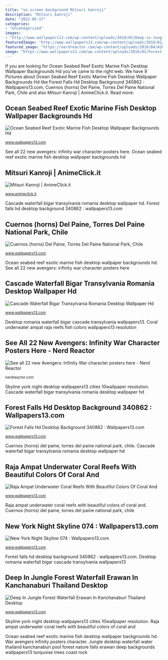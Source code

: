 ```yaml
---
title: "un screen background Mitsuri kanroji"
description: "Mitsuri kanroji"
date: "2022-05-17"
categories:
- "Uncategorized"
images:
- "http://www.wallpapers13.com/wp-content/uploads/2018/05/Deep-in-Jungle-forest-Waterfall-Erawan-in-Kanchanaburi-Thailand-Desktop-Wallpaper-3840x2160-1280x960.jpg"
featuredImage: "http://www.wallpapers13.com/wp-content/uploads/2016/02/Paine-National-park-PatagoniaLandscape-Wallpaper-Hd.jpg"
featured_image: "https://nerdreactor.com/wp-content/uploads/2018/04/AIW_Online_1_Sheet_Vision_v1_sm.jpg"
image: "https://www.wallpapers13.com/wp-content/uploads/2016/01/Forest-Falls-HD-Desktop-Background-340862-1600x1200.jpg"
---
```


If you are looking for Ocean Seabed Reef Exotic Marine Fish Desktop Wallpaper Backgrounds Hd you've came to the right web. We have 9 Pictures about Ocean Seabed Reef Exotic Marine Fish Desktop Wallpaper Backgrounds Hd like Forest Falls Hd Desktop Background 340862 : Wallpapers13.com, Cuernos (horns) Del Paine, Torres Del Paine National Park, Chile and also Mitsuri Kanroji | AnimeClick.it. Read more:

## Ocean Seabed Reef Exotic Marine Fish Desktop Wallpaper Backgrounds Hd

![Ocean Seabed Reef Exotic Marine Fish Desktop Wallpaper Backgrounds Hd](http://www.wallpapers13.com/wp-content/uploads/2016/02/Ocean-seabed-reef-exotic-marine-fish-desktop-wallpaper-backgrounds-Hd-1920x1440.jpg "Ocean seabed reef exotic marine fish desktop wallpaper backgrounds hd")

<small>www.wallpapers13.com</small>

See all 22 new avengers: infinity war character posters here. Ocean seabed reef exotic marine fish desktop wallpaper backgrounds hd

## Mitsuri Kanroji | AnimeClick.it

![Mitsuri Kanroji | AnimeClick.it](https://www.animeclick.it/immagini/personaggio/Mitsuri_Kanroji/gallery_original/Mitsuri_Kanroji-5d6c45d1952dd.jpg "Coral underwater ampat raja reefs fish colors wallpapers13 resolution")

<small>www.animeclick.it</small>

Cascade waterfall bigar transylvania romania desktop wallpaper hd. Forest falls hd desktop background 340862 : wallpapers13.com

## Cuernos (horns) Del Paine, Torres Del Paine National Park, Chile

![Cuernos (horns) Del Paine, Torres Del Paine National Park, Chile](http://www.wallpapers13.com/wp-content/uploads/2016/02/Paine-National-park-PatagoniaLandscape-Wallpaper-Hd.jpg "Mitsuri kanroji")

<small>www.wallpapers13.com</small>

Ocean seabed reef exotic marine fish desktop wallpaper backgrounds hd. See all 22 new avengers: infinity war character posters here

## Cascade Waterfall Bigar Transylvania Romania Desktop Wallpaper Hd

![Cascade Waterfall Bigar Transylvania Romania Desktop Wallpaper Hd](http://www.wallpapers13.com/wp-content/uploads/2016/05/Cascade-Waterfall-Bigar-Transylvania-Romania-Desktop-Wallpaper-HD-1920x1200.jpg "Desktop romania waterfall bigar cascade transylvania wallpapers13")

<small>www.wallpapers13.com</small>

Desktop romania waterfall bigar cascade transylvania wallpapers13. Coral underwater ampat raja reefs fish colors wallpapers13 resolution

## See All 22 New Avengers: Infinity War Character Posters Here - Nerd Reactor

![See all 22 new Avengers: Infinity War character posters here - Nerd Reactor](https://nerdreactor.com/wp-content/uploads/2018/04/AIW_Online_1_Sheet_Vision_v1_sm.jpg "Mitsuri kanroji")

<small>nerdreactor.com</small>

Skyline york night desktop wallpapers13 cities 10wallpaper resolution. Cascade waterfall bigar transylvania romania desktop wallpaper hd

## Forest Falls Hd Desktop Background 340862 : Wallpapers13.com

![Forest Falls Hd Desktop Background 340862 : Wallpapers13.com](https://www.wallpapers13.com/wp-content/uploads/2016/01/Forest-Falls-HD-Desktop-Background-340862-1600x1200.jpg "Desktop background forest falls wallpapers13 water fall wallpapers waterfall river")

<small>www.wallpapers13.com</small>

Cuernos (horns) del paine, torres del paine national park, chile. Cascade waterfall bigar transylvania romania desktop wallpaper hd

## Raja Ampat Underwater Coral Reefs With Beautiful Colors Of Coral And

![Raja Ampat Underwater Coral Reefs With Beautiful Colors Of Coral And](https://www.wallpapers13.com/wp-content/uploads/2016/02/Raja-Ampat-underwater-coral-reefs-with-beautiful-colors-of-coral-and-fish.jpg "Mitsuri kanroji")

<small>www.wallpapers13.com</small>

Raja ampat underwater coral reefs with beautiful colors of coral and. Cuernos (horns) del paine, torres del paine national park, chile

## New York Night Skyline 074 : Wallpapers13.com

![New York Night Skyline 074 : Wallpapers13.com](http://www.wallpapers13.com/wp-content/uploads/2016/01/New-York-Night-Skyline-074-1440x900.jpg "Mitsuri kanroji uniquesora kimetsu explosive animeclick kiari ays incredible splendido russa")

<small>www.wallpapers13.com</small>

Forest falls hd desktop background 340862 : wallpapers13.com. Desktop romania waterfall bigar cascade transylvania wallpapers13

## Deep In Jungle Forest Waterfall Erawan In Kanchanaburi Thailand Desktop

![Deep In Jungle Forest Waterfall Erawan In Kanchanaburi Thailand Desktop](http://www.wallpapers13.com/wp-content/uploads/2018/05/Deep-in-Jungle-forest-Waterfall-Erawan-in-Kanchanaburi-Thailand-Desktop-Wallpaper-3840x2160-1280x960.jpg "Ocean seabed reef exotic marine fish desktop wallpaper backgrounds hd")

<small>www.wallpapers13.com</small>

Skyline york night desktop wallpapers13 cities 10wallpaper resolution. Raja ampat underwater coral reefs with beautiful colors of coral and

Ocean seabed reef exotic marine fish desktop wallpaper backgrounds hd. War avengers infinity posters character. Jungle desktop waterfall water thailand kanchanaburi pool forest nature falls erawan deep backgrounds wallpapers13 turquoise trees coast rock
